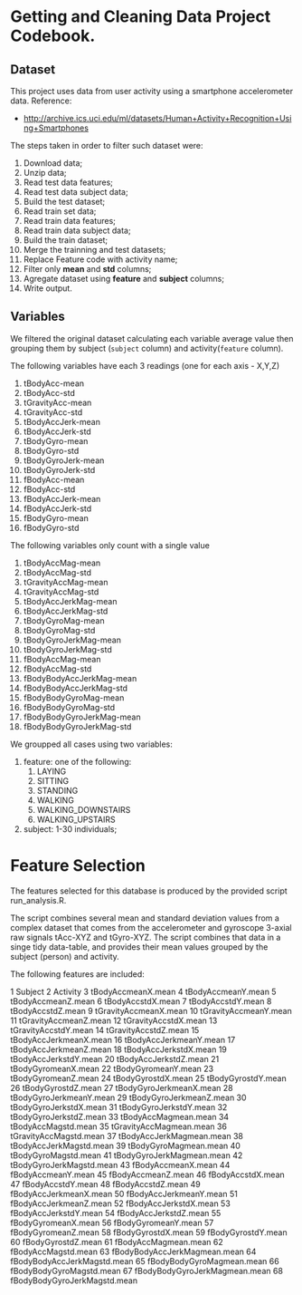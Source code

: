 # Getting and Cleaning Data Project Codebook.

## Dataset
This project uses data from user activity using a smartphone accelerometer data.
Reference:
 - http://archive.ics.uci.edu/ml/datasets/Human+Activity+Recognition+Using+Smartphones

The steps taken in order to filter such dataset were:

1. Download data;
1. Unzip data;
1. Read test data features;
1. Read test data subject data;
1. Build the test dataset;
1. Read train set data;
1. Read train data features;
1. Read train data subject data;
1. Build the train dataset;
1. Merge the trainning and test datasets;
1. Replace Feature code with activity name;
1. Filter only __mean__ and __std__ columns;
1. Agregate dataset using __feature__ and __subject__ columns;
1. Write output.

## Variables

We filtered the original dataset calculating each variable average value then
grouping them by subject (```subject``` column) and activity(```feature```
column).

The following variables have each 3 readings (one for each axis - X,Y,Z)

1. tBodyAcc-mean
1. tBodyAcc-std
1. tGravityAcc-mean
1. tGravityAcc-std
1. tBodyAccJerk-mean
1. tBodyAccJerk-std
1. tBodyGyro-mean
1. tBodyGyro-std
1. tBodyGyroJerk-mean
1. tBodyGyroJerk-std
1. fBodyAcc-mean
1. fBodyAcc-std
1. fBodyAccJerk-mean
1. fBodyAccJerk-std
1. fBodyGyro-mean
1. fBodyGyro-std


The following variables only count with a single value

1. tBodyAccMag-mean
1. tBodyAccMag-std
1. tGravityAccMag-mean
1. tGravityAccMag-std
1. tBodyAccJerkMag-mean
1. tBodyAccJerkMag-std
1. tBodyGyroMag-mean
1. tBodyGyroMag-std
1. tBodyGyroJerkMag-mean
1. tBodyGyroJerkMag-std
1. fBodyAccMag-mean
1. fBodyAccMag-std
1. fBodyBodyAccJerkMag-mean
1. fBodyBodyAccJerkMag-std
1. fBodyBodyGyroMag-mean
1. fBodyBodyGyroMag-std
1. fBodyBodyGyroJerkMag-mean
1. fBodyBodyGyroJerkMag-std

We groupped all cases using two variables:

1. feature: one of the following:
    1. LAYING
    1. SITTING
    1. STANDING
    1. WALKING
    1. WALKING_DOWNSTAIRS
    1. WALKING_UPSTAIRS
1.  subject: 1-30 individuals;


Feature Selection 
=================

The features selected for this database is produced by the provided script run_analysis.R.

The script combines several mean and standard deviation values from a complex dataset that comes from the accelerometer and gyroscope 3-axial raw signals tAcc-XYZ and tGyro-XYZ. 
The script combines that data in a singe tidy data-table, and provides their mean values grouped by the subject (person) and activity.

The following features are included:

1 Subject
2 Activity
3 tBodyAccmeanX.mean
4 tBodyAccmeanY.mean
5 tBodyAccmeanZ.mean
6 tBodyAccstdX.mean
7 tBodyAccstdY.mean
8 tBodyAccstdZ.mean
9 tGravityAccmeanX.mean
10 tGravityAccmeanY.mean
11 tGravityAccmeanZ.mean
12 tGravityAccstdX.mean
13 tGravityAccstdY.mean
14 tGravityAccstdZ.mean
15 tBodyAccJerkmeanX.mean
16 tBodyAccJerkmeanY.mean
17 tBodyAccJerkmeanZ.mean
18 tBodyAccJerkstdX.mean
19 tBodyAccJerkstdY.mean
20 tBodyAccJerkstdZ.mean
21 tBodyGyromeanX.mean
22 tBodyGyromeanY.mean
23 tBodyGyromeanZ.mean
24 tBodyGyrostdX.mean
25 tBodyGyrostdY.mean
26 tBodyGyrostdZ.mean
27 tBodyGyroJerkmeanX.mean
28 tBodyGyroJerkmeanY.mean
29 tBodyGyroJerkmeanZ.mean
30 tBodyGyroJerkstdX.mean
31 tBodyGyroJerkstdY.mean
32 tBodyGyroJerkstdZ.mean
33 tBodyAccMagmean.mean
34 tBodyAccMagstd.mean
35 tGravityAccMagmean.mean
36 tGravityAccMagstd.mean
37 tBodyAccJerkMagmean.mean
38 tBodyAccJerkMagstd.mean
39 tBodyGyroMagmean.mean
40 tBodyGyroMagstd.mean
41 tBodyGyroJerkMagmean.mean
42 tBodyGyroJerkMagstd.mean
43 fBodyAccmeanX.mean
44 fBodyAccmeanY.mean
45 fBodyAccmeanZ.mean
46 fBodyAccstdX.mean
47 fBodyAccstdY.mean
48 fBodyAccstdZ.mean
49 fBodyAccJerkmeanX.mean
50 fBodyAccJerkmeanY.mean
51 fBodyAccJerkmeanZ.mean
52 fBodyAccJerkstdX.mean
53 fBodyAccJerkstdY.mean
54 fBodyAccJerkstdZ.mean
55 fBodyGyromeanX.mean
56 fBodyGyromeanY.mean
57 fBodyGyromeanZ.mean
58 fBodyGyrostdX.mean
59 fBodyGyrostdY.mean
60 fBodyGyrostdZ.mean
61 fBodyAccMagmean.mean
62 fBodyAccMagstd.mean
63 fBodyBodyAccJerkMagmean.mean
64 fBodyBodyAccJerkMagstd.mean
65 fBodyBodyGyroMagmean.mean
66 fBodyBodyGyroMagstd.mean
67 fBodyBodyGyroJerkMagmean.mean
68 fBodyBodyGyroJerkMagstd.mean
